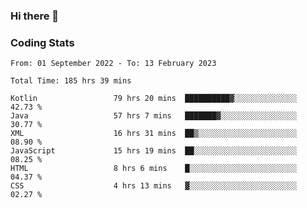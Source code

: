 ### Hi there 👋

<!--
**Girrafeec/girrafeec** is a ✨ _special_ ✨ repository because its `README.md` (this file) appears on your GitHub profile.

Here are some ideas to get you started:

- 🔭 I’m currently working on ...
- 🌱 I’m currently learning ...
- 👯 I’m looking to collaborate on ...
- 🤔 I’m looking for help with ...
- 💬 Ask me about ...
- 📫 How to reach me: ...
- 😄 Pronouns: ...
- ⚡ Fun fact: ...
-->

### Coding Stats
<!--START_SECTION:waka-->

```text
From: 01 September 2022 - To: 13 February 2023

Total Time: 185 hrs 39 mins

Kotlin                 79 hrs 20 mins  ██████████▓░░░░░░░░░░░░░░   42.73 %
Java                   57 hrs 7 mins   ███████▓░░░░░░░░░░░░░░░░░   30.77 %
XML                    16 hrs 31 mins  ██▒░░░░░░░░░░░░░░░░░░░░░░   08.90 %
JavaScript             15 hrs 19 mins  ██░░░░░░░░░░░░░░░░░░░░░░░   08.25 %
HTML                   8 hrs 6 mins    █░░░░░░░░░░░░░░░░░░░░░░░░   04.37 %
CSS                    4 hrs 13 mins   ▓░░░░░░░░░░░░░░░░░░░░░░░░   02.27 %
```

<!--END_SECTION:waka-->
